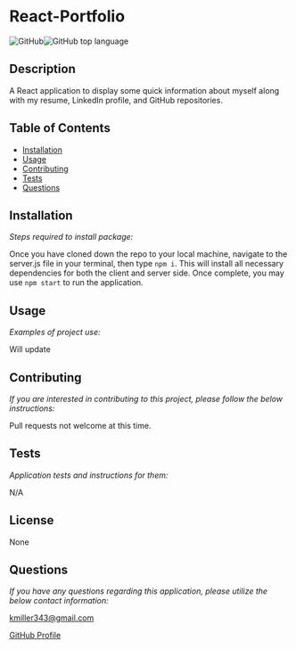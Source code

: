   # React-Portfolio

  ![GitHub](https://img.shields.io/github/license/k1te-m/React-Portfolio)![GitHub top language](https://img.shields.io/github/languages/top/k1te-m/React-Portfolio)

  ## Description
  A React application to display some quick information about myself along with my resume, LinkedIn profile, and GitHub repositories. 

  ## Table of Contents
  * [Installation](#installation)
  * [Usage](#usage)
  * [Contributing](#contributing)
  * [Tests](#tests)
  * [Questions](#questions)

  ## Installation 
    
  *Steps required to install package:* 
    
  Once you have cloned down the repo to your local machine, navigate to the server.js file in your terminal, then type `npm i`. This will install all necessary dependencies for both the client and server side. Once complete, you may use `npm start` to run the application.

  ## Usage

  *Examples of project use:*

  Will update

  ## Contributing

  *If you are interested in contributing to this project, please follow the below instructions:*

  Pull requests not welcome at this time. 

  ## Tests

  *Application tests and instructions for them:*

  N/A

  ## License

  None
  

  ## Questions

  *If you have any questions regarding this application, please utilize the below contact information:*

  [kmiller343@gmail.com](mailto:kmiller343@gmail.com)
  
  [GitHub Profile](https://www.github.com/k1te-m)
  
